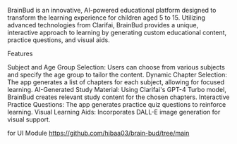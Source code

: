 BrainBud is an innovative, AI-powered educational platform designed to transform the learning experience for children aged 5 to 15. Utilizing advanced technologies from Clarifai, BrainBud provides a unique, interactive approach to learning by generating custom educational content, practice questions, and visual aids.

Features

Subject and Age Group Selection: Users can choose from various subjects and specify the age group to tailor the content.
Dynamic Chapter Selection: The app generates a list of chapters for each subject, allowing for focused learning.
AI-Generated Study Material: Using Clarifai's GPT-4 Turbo model, BrainBud creates relevant study content for the chosen chapters.
Interactive Practice Questions: The app generates practice quiz questions to reinforce learning.
Visual Learning Aids: Incorporates DALL-E image generation for visual support.


for UI Module https://github.com/hibaa03/brain-bud/tree/main
